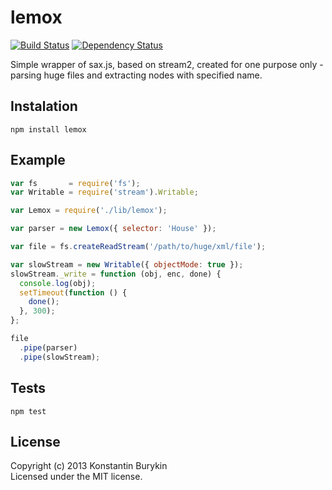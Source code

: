 # lemox
[![Build Status](https://travis-ci.org/burkostya/lemox.png?branch=master)](https://travis-ci.org/burkostya/lemox) [![Dependency Status](https://gemnasium.com/burkostya/lemox.png)](https://gemnasium.com/burkostya/lemox)

Simple wrapper of sax.js, based on stream2, created for one purpose only - 
 parsing huge files and extracting nodes with specified name.

## Instalation
```
npm install lemox
```

## Example

```js
var fs       = require('fs');
var Writable = require('stream').Writable;

var Lemox = require('./lib/lemox');

var parser = new Lemox({ selector: 'House' });

var file = fs.createReadStream('/path/to/huge/xml/file');

var slowStream = new Writable({ objectMode: true });
slowStream._write = function (obj, enc, done) {
  console.log(obj);
  setTimeout(function () {
    done();
  }, 300);
};

file
  .pipe(parser)
  .pipe(slowStream);
```

## Tests

```
npm test
```

## License
Copyright (c) 2013 Konstantin Burykin  
Licensed under the MIT license.
